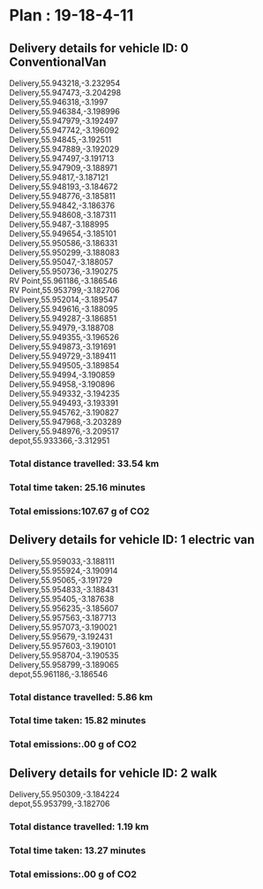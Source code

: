 # Plan : 19-18-4-11
## Delivery details for vehicle ID: 0 ConventionalVan 
Delivery,55.943218,-3.232954<br>Delivery,55.947473,-3.204298<br>Delivery,55.946318,-3.1997<br>Delivery,55.946384,-3.198996<br>Delivery,55.947979,-3.192497<br>Delivery,55.947742,-3.196092<br>Delivery,55.94845,-3.192511<br>Delivery,55.947889,-3.192029<br>Delivery,55.947497,-3.191713<br>Delivery,55.947909,-3.188971<br>Delivery,55.94817,-3.187121<br>Delivery,55.948193,-3.184672<br>Delivery,55.948776,-3.185811<br>Delivery,55.94842,-3.186376<br>Delivery,55.948608,-3.187311<br>Delivery,55.9487,-3.188995<br>Delivery,55.949654,-3.185101<br>Delivery,55.950586,-3.186331<br>Delivery,55.950299,-3.188083<br>Delivery,55.95047,-3.188057<br>Delivery,55.950736,-3.190275<br>RV Point,55.961186,-3.186546<br>RV Point,55.953799,-3.182706<br>Delivery,55.952014,-3.189547<br>Delivery,55.949616,-3.188095<br>Delivery,55.949287,-3.186851<br>Delivery,55.94979,-3.188708<br>Delivery,55.949355,-3.196526<br>Delivery,55.949873,-3.191691<br>Delivery,55.949729,-3.189411<br>Delivery,55.949505,-3.189854<br>Delivery,55.94994,-3.190859<br>Delivery,55.94958,-3.190896<br>Delivery,55.949332,-3.194235<br>Delivery,55.949493,-3.193391<br>Delivery,55.945762,-3.190827<br>Delivery,55.947968,-3.203289<br>Delivery,55.948976,-3.209517<br>depot,55.933366,-3.312951<br>
### Total distance travelled: 33.54 km 
### Total time taken: 25.16 minutes 
### Total emissions:107.67 g of CO2
## Delivery details for vehicle ID: 1 electric van 
Delivery,55.959033,-3.188111<br>Delivery,55.955924,-3.190914<br>Delivery,55.95065,-3.191729<br>Delivery,55.954833,-3.188431<br>Delivery,55.95405,-3.187638<br>Delivery,55.956235,-3.185607<br>Delivery,55.957563,-3.187713<br>Delivery,55.957073,-3.190021<br>Delivery,55.95679,-3.192431<br>Delivery,55.957603,-3.190101<br>Delivery,55.958704,-3.190535<br>Delivery,55.958799,-3.189065<br>depot,55.961186,-3.186546<br>
### Total distance travelled: 5.86 km 
### Total time taken: 15.82 minutes 
### Total emissions:.00 g of CO2
## Delivery details for vehicle ID: 2 walk 
Delivery,55.950309,-3.184224<br>depot,55.953799,-3.182706<br>
### Total distance travelled: 1.19 km 
### Total time taken: 13.27 minutes 
### Total emissions:.00 g of CO2
